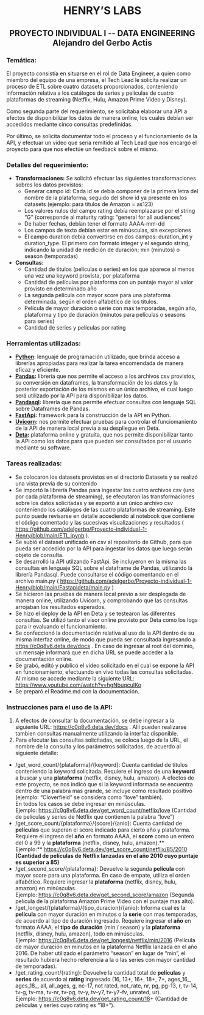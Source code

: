 <h1 align=center> HENRY’S LABS </h1>

<h2 align=center>PROYECTO INDIVIDUAL I -- DATA ENGINEERING<br>
    Alejandro del Gerbo Actis</h2>


### **Temática:**

El proyecto consistía en situarse en el rol de Data Engineer, a quien como miembro del equipo de una empresa, el Tech Lead le solicita realizar un proceso de ETL sobre cuatro datasets proporcionados, conteniendo información relativa a los catálogos de series y películas de cuatro plataformas de streaming (Netflix, Hulu, Amazon Prime Video y Disney).

Como segunda parte del requerimiento, se solicitaba elaborar una API a efectos de disponibilizar los datos de manera online, los cuales debían ser accedidos mediante cinco consultas predefinidas.

Por último, se solicita documentar todo el proceso y el funcionamiento de la API, y efectuar un video que sería remitido al Tech Lead que nos encargó el proyecto para que nos efectúe un feedback sobre el mismo.

### **Detalles del requerimiento:**

-   **Transformaciones:** Se solicitó efectuar las siguientes transformaciones sobres los datos provistos:
    -   Generar campo id: Cada id se debía componer de la primera letra del nombre de la plataforma, seguido del show id ya presente en los datasets (ejemplo: para títulos de Amazon = as123)
    -   Los valores nulos del campo rating debía reemplazarse por el string “G” (corresponde al maturity rating: “general for all audiences”
    -   De haber fechas, debían tener el formato AAAA-mm-dd
    -   Los campos de texto debían estar en minúsculas, sin excepciones
    -   El campo duration debía convertirse en dos campos: duration_int y duration_type. El primero con formato integer y el segundo string, indicando la unidad de medición de duración; min (minutos) o season (temporadas)
-   **Consultas:**
    -   Cantidad de tìtulos (películas o series) en los que aparece al menos una vez una keyword provista, por plataforma
    -   Cantidad de películas por plataforma con un puntaje mayor al valor provisto en determinado año
    -   La segunda película con mayor score para una plataforma determinada, según el orden alfabético de los títulos.
    -   Película de mayor duración o serie con más temporadas, según año, plataforma y tipo de duración (minutos para películas o seasons para series)
    -   Cantidad de series y películas por rating

### **Herramientas utilizadas:**

-   **[Python](https://www.python.org/)**: lenguaje de programación utilizado, que brinda acceso a librerías apropiadas para realizar la tarea encomendada de manera eficaz y eficiente.
-   **[Pandas](https://pandas.pydata.org/):** librería que nos permite el acceso a los archivos csv provistos, su conversión en dataframes, la transformación de los datos y la posterior exportación de los mismos en un único archivo, el cual luego será utilizado por la API para disponibilizar los datos.
-   **[Pandasql](https://pypi.org/project/pandasql/):** librería que nos permite efectuar consultas con lenguaje SQL sobre Dataframes de Pandas.
-   **[FastApi](https://fastapi.tiangolo.com/):** framework para la construcción de la API en Python.
-   **[Uvicorn](https://www.uvicorn.org/):** nos permite efectuar pruebas para controlar el funciomaniento de la API de manera local previa a su despliegue en Deta.
-   **[Deta](https://www.deta.sh/):** plataforma online y gratuita, que nos permite disponibilizar tanto la API como los datos para que puedan ser consultados por el usuario mediante su software.

### **Tareas realizadas:**

-   Se colocaron los datasets provistos en el directorio Datasets y se realizó una vista previa de su contenido
-   Se importó la librería Pandas para ingestar los cuatro archivos csv (uno por cada plataforma de streaming), se efecutaron las transformaciones sobre los datos solicitadas y se exportó a un único archivo csv conteniendo los catálogos de las cuatro plataformas de streaming. Este punto puede revisarse en detalle accediendo al notebook que contiene el código comentado y las sucesivas visualizaciones y resultados ( <https://github.com/adelgerbo/Proyecto-individual-1-Henry/blob/main/ETL.ipynb> ).
-   Se subió el dataset unificado en csv al repositorio de Github, para que pueda ser accedido por la API para ingestar los datos que luego serán objeto de consulta.
-   Se desarrolló la API utilzando FastApi. Se incluyeron en la misma las consultas en lenguaje SQL sobre el dataframe de Pandas, utilizando la librería Pandasql. Puede consultarse el código comentando en el archivo main.py ( <https://github.com/adelgerbo/Proyecto-individual-1-Henry/blob/main/Fastapideta/main.py> )
-   Se hicieron las pruebas de manera local previo a ser desplegada de manera online, utilizando Uvicorn, y comprobando que las consultas arrojaban los resultados esperados.
-   Se hizo el deploy de la API en Deta y se testearon las diferentes consultas. Se utilizó tanto el visor online provisto por Deta como los logs para ir evaluando el funcionamiento.
-   Se confeccionó la documentación relativa al uso de la API dentro de su misma interfaz online, de modo que pueda ser consultada ingresando a <https://c0q8v6.deta.dev/docs> . En caso de ingresar al root del dominio, un mensaje informará que en dicha URL se puede acceder a la documentación online.
-   Se grabó, editó y publicó el video solicitado en el cual se expone la API en funcionamiento, efectuando en vivo todas las consultas solicitadas. Al mismo se accede mediante la siguiente URL: https://www.youtube.com/watch?v=hgNbuqcuIKo
-   Se preparó el Readme.md con la documentación.

### **Instrucciones para el uso de la API:**

1.  A efectos de consultar la documentación, se debe ingresar a la siguiente URL: <https://c0q8v6.deta.dev/docs> . Allí pueden realizarse tambien consultas manualmente utilizando la interfaz disponible.
2.  Para efecutar las consultas solicitadas, se coloca luego de la URL, el nombre de la consulta y los parámetros solicitados, de acuerdo al siguiente detalle:
-   /get_word_count/{plataforma}/{keyword}: Cuenta cantidad de titulos conteniendo la keyword solicitada. Requiere el ingreso de una **keyword** a buscar y una **plataforma** (netflix, disney, hulu, amazon). A efectos de este proyecto, se nos indicó que si la keyword informada se encuentra dentro de una palabra mas grande, se incluye como resultado positivo (ejemplo: “Cloverfield” se considera como “love” también).  
    En todos los casos se debe ingresar en minúsculas.   
    Ejemplo: <https://c0q8v6.deta.dev/get_word_count/netflix/love> (Cantidad de películas y series de Netflix que contienen la palabra “love”)
-   /get_score_count/{plataforma}/{score}/{anio}: Cuenta cantidad de **películas** que superan el score indicado para cierto año y plataforma. Requiere el ingreso del **año** en formato AAAA, el **score** como un entero del 0 a 99 y la **plataforma** (netflix, disney, hulu, amazon).**  
    Ejemplo:** <https://c0q8v6.deta.dev/get_score_count/netflix/85/2010> **(Cantidad de películas de Netflix lanzadas en el año 2010 cuyo puntaje es superior a 85)**
-   /get_second_score/{plataforma}: Devuelve la segunda **película** con mayor score para una plataforma. En caso de empate, utiliza el orden alfabético. Requiere ingresar la **plataforma** (netflix, disney, hulu, amazon) en minúsculas.  
    Ejemplo: <https://c0q8v6.deta.dev/get_second_score/amazon> (Segunda película de la plataforma Amazon Prime Video con el puntaje mas alto).
-   /get_longest/{plataforma}/{tipo_duracion}/{anio}: Informa cual es la **película** con mayor duración en minutos o la **serie** con mas temporadas, de acuerdo al tipo de duración ingresado. Requiere ingresar el **año** en formato AAAA, el **tipo de duración** (min / season) y la **plataforma** (netflix, disney, hulu, amazon), todo en minúsculas.  
    Ejemplo: <https://c0q8v6.deta.dev/get_longest/netflix/min/2016> (Película de mayor duración en minutos en la plataforma Netflix lanzada en el año 2016. De haber utilizado el parámetro “season” en lugar de “min”, el resultado hubiera hecho referencia a la o las series con mayor cantidad de temporadas).
-   /get_rating_count/{rating}: Devuelve la cantidad total de **películas** y **series** de acuerdo al **rating** ingresado (16, 13+, 16+, 18+, 7+, ages_16_, ages_18_, all, all_ages, g, nc-17, not rated, not_rate, nr, pg, pg-13, r, tv-14, tv-g, tv-ma, tv-nr, tv-pg, tv-y, tv-y7, tv-y7-fv, unrated, ur).  
    Ejemplo: <https://c0q8v6.deta.dev/get_rating_count/18>+ (Cantidad de películas y series cuyo rating es “18+”).
